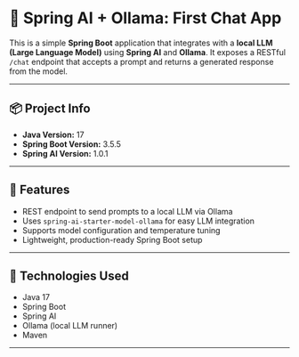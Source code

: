 # 🤖 Spring AI + Ollama: First Chat App

This is a simple **Spring Boot** application that integrates with a **local LLM (Large Language Model)** using **Spring AI** and **Ollama**. It exposes a RESTful `/chat` endpoint that accepts a prompt and returns a generated response from the model.

---

## 📦 Project Info

- **Java Version:** 17  
- **Spring Boot Version:** 3.5.5  
- **Spring AI Version:** 1.0.1  

---

## 🚀 Features

- REST endpoint to send prompts to a local LLM via Ollama
- Uses `spring-ai-starter-model-ollama` for easy LLM integration
- Supports model configuration and temperature tuning
- Lightweight, production-ready Spring Boot setup

---

## 🔧 Technologies Used

- Java 17
- Spring Boot
- Spring AI
- Ollama (local LLM runner)
- Maven

---

